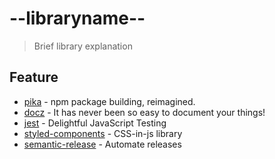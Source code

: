 # --libraryname--

> Brief library explanation

## Feature

- [pika](https://github.com/pikapkg/pack) - npm package building, reimagined.
- [docz](https://github.com/pedronauck/docz) - It has never been so easy to document your things!
- [jest](https://github.com/facebook/jest) - Delightful JavaScript Testing
- [styled-components](https://www.styled-components.com/) - CSS-in-js library
- [semantic-release](https://semantic-release.gitbook.io/semantic-release/) - Automate releases
